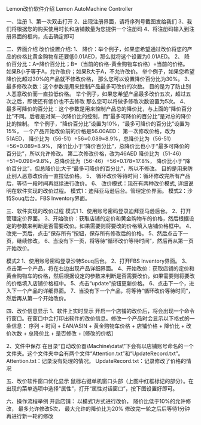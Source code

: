 Lemon改价软件介绍
Lemon AutoMachine Controller

一、注册
1、第一次双击打开
2、出现注册界面，请将序列号截图发给我们
3、我们将根据您的购买使用时长和店铺数量为您提供一个注册码 
4、将注册码输入到注册界面的框内，点击确定即可

二、界面介绍
改价设置介绍:
1、 降价：举个例子，如果您希望通过改价将您的产品的价格比黄金购物车还要低0.01AED，那么就将这个设置为0.01AED。
2、 降价百分比：A=降价百分比；B=（当前的价格-黄金购物车价格）÷当前的价格。
如果B小于等于A，允许改价；如果B大于A，不允许改价。
举个例子，如果您希望降价比超过30%的产品就不修改价格，
那么您可以设置降价百分比为30%。
3、 最多修改次数：这个参数是用来控制产品最多可改价的次数。
目的是为了防止别人恶意改价而一直拉低价格。
举个例子，如果您希望产品最多改价五次，超过五次之后，即使还有低价也不去修改
那么您可以将做多修改次数设置为5次。
4、 最多可降价的百分比：这个参数是用来控制产品总的降价比，与上面的“降价百分比”不同。后者是对某一次降价比的控制，而“最多可降价的百分比”是对总的降价比的控制。
举个例子，“降价百分比”设置为10%，“最多可降价的百分比”设置为15%，
一个产品开始改价前的价格是56.00AED：
第一次修改价格，改为51AED，
降价比为（56-51）÷56=0.089=8.9%，总降价比为（56-51）÷56=0.089=8.9%，
降价比小于“降价百分比”，总降价比也小于“最多可降价的百分比”，所以允许修改。
第二次修改价格，改为46AED
降价比为（51-46）÷51=0.098=9.8%，总降价比为（56-46）÷56=0.178=17.8%，
降价比小于“降价百分比”，但总降价比大于“最多可降价的百分比”，所以不修改。
目的是用来防止别人恶意改价而一直拉低价格。
5、 循环改价等待时间：循环修改完所有产品后，等待一段时间再继续进行改价。
6、 改价模式：现在有两种改价模式, 详细说明在软件实现的改价过程。
    模式1：迪拜亚马逊后台。管理定价界面。
    模式2：沙特Souq后台。FBS Inventory界面。

三、软件实现的改价过程
模式1
1、使用账号密码登录迪拜亚马逊后台。
2、打开管理定价界面。
3、开始改价：获取店铺的定价和黄金购物车的价格，然后根据设定的参数来判断是否需要改价。如果需要则将要改的价格填入店铺价格框中。
4、改完一页后，点击“保存所有”按钮，保存所有修改后的价格。
5、然后点击下一页，继续修改。
6、当没有下一页，将等待“循环改价等待时间”，然后再从第一页开始改价。

模式2
1、使用账号密码登录沙特Souq后台。
2、打开FBS Inventory界面。
3、点击第一个产品，将在右边出现产品详细界面。
4、开始改价：获取店铺的定价和黄金购物车的价格，然后根据设定的参数来判断是否需要改价。如果需要则将要改的价格填入店铺价格框中。
5、点击“update”按钮更新价格。
6、点击下一个，进入下一个产品的详细界面。
7、当没有下一个产品，将等待“循环改价等待时间”，然后再从第一个开始改价。

四、改价信息显示
1、软件上实时显示
  开启一个店铺的改价后，将会出现一个命令行窗口。在窗口中会打印出软件的改价信息。修改一个产品时会显示以下格式的一条信息：
  序列 + 时间 + EAN/ASIN + 黄金购物车价格 + 店铺价格 + 降价比 + 改价次数 + 总降价比 + 是否修改 + [修改的价格]
 
2、文件中保存
	在目录“自动改价器\Machine\data\”下会有以店铺账号命名的一个文件夹。这个文件夹中会有两个文件“Attention.txt”和“UpdateRecord.txt”。
  Attention.txt：记录没有处理的情况。
  UpdateRecord.txt：记录修改了价格的情况

五、改价软件窗口优化显示
  鼠标右键单机窗口头部（上图中红框标记的部分）。在出现的菜单选项中选择“属性”，打开“属性对话窗口”，按下图设置好即可。

六、操作流程举例
开启店铺：
  以模式1方式进行改价，
  降价比低于10%的允许修改，
  最多允许修改5次，
  最大允许的降价比为20%
  修改完一轮之后后等待1分钟再进行新一轮的修改
	 	

